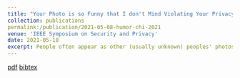 ```yaml
---
title: "Your Photo is so Funny that I don't Mind Violating Your Privacy by Sharing it: Effects of Individual Humor Styles on Online Photo-sharing Behaviors"
collection: publications
permalink:/publication/2021-05-08-humor-chi-2021
venue: 'IEEE Symposium on Security and Privacy'
date: 2021-05-18
excerpt: People often appear as other (usually unknown) peoples' photos as <i>bystanders</i>, and when these photos are shared online, they pose great privacy threats towards them, especially during an era when advances in machine learning enables adversaries to automatically search, identify, and track people utilizing huge image databases available in the cloud. We propose a machine learning model to automatically detect <i>bystanders</i> in an image, so that they can be obfuscated before before posting that photo online.
---
```

[pdf](https://rakib062.github.io/files/bystander-oakland-2020.pdf) [bibtex](https://rakib062.github.io/files/bystander-oakland-2020.bib)